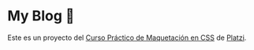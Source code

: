 # My Blog &#128209;
Este es un proyecto del [Curso Práctico de Maquetación en CSS](https://platzi.com/clases/practico-css/ "Curso Práctico de Maquetación en CSS") de [Platzi](https://platzi.com "Platzi").
